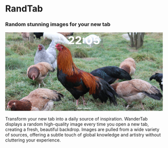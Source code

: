 # RandTab

### Random stunning images for your new tab

![Example screenshot of RandTab](example.png)

Transform your new tab into a daily source of inspiration. WanderTab displays a random high-quality image every time you open a new tab, creating a fresh, beautiful backdrop. Images are pulled from a wide variety of sources, offering a subtle touch of global knowledge and artistry without cluttering your experience.
